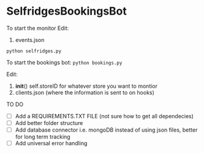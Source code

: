 # SelfridgesBookingsBot

To start the monitor
Edit:
1. events.json

`python selfridges.py`

To start the bookings bot:
`python bookings.py`

Edit:
1. __init__() self.storeID for whatever store you want to montior
2. clients.json (where the information is sent to on hooks)


TO DO 
- [ ] Add a REQUIREMENTS.TXT FILE (not sure how to get all dependecies)
- [ ] Add better folder structure 
- [ ] Add database connector i.e. mongoDB instead of using json files, better for long term tracking 
- [ ] Add universal error handling 
